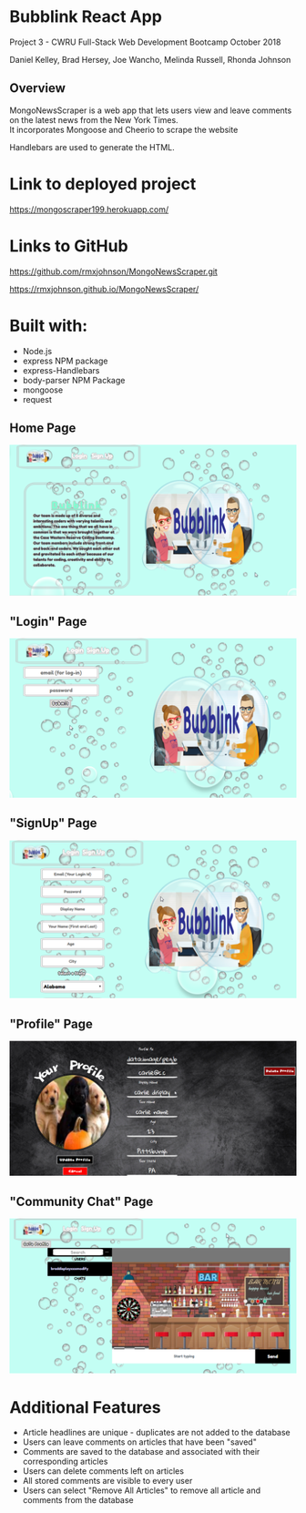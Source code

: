 # Bubblink React App

Project 3 - CWRU Full-Stack Web Development Bootcamp
October 2018

Daniel Kelley, Brad Hersey, Joe Wancho, Melinda Russell, Rhonda Johnson

## Overview

MongoNewsScraper is a web app that lets users view and leave comments on the latest news from the New York Times.  
It incorporates Mongoose and Cheerio to scrape the website

Handlebars are used to generate the HTML.

# Link to deployed project
https://mongoscraper199.herokuapp.com/

# Links to GitHub
https://github.com/rmxjohnson/MongoNewsScraper.git

https://rmxjohnson.github.io/MongoNewsScraper/

# Built with:
 * Node.js
 * express NPM package
 * express-Handlebars
 * body-parser NPM Package
 * mongoose
 * request

## Home Page

![home.png](client/src/assets/images/home.png)

## "Login" Page

![login.png](client/src/assets/images/login.png)

## "SignUp" Page

![signup.png](client/src/assets/images/signup.png)

## "Profile" Page

![profile.png](client/src/assets/images/profile.png)

## "Community Chat" Page

![communitychat.png](client/src/assets/images/communitychat.png)



# Additional Features
 * Article headlines are unique - duplicates are not added to the database
 * Users can leave comments on articles that have been "saved"
 * Comments are saved to the database and associated with their corresponding articles
 * Users can delete comments left on articles
 * All stored comments are visible to every user
 * Users can select "Remove All Articles" to remove all article and comments from the database
